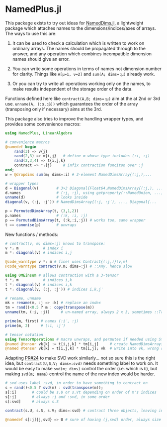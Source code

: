 # NamedPlus.jl

This package exists to try out ideas for [NamedDims.jl](https://github.com/invenia/NamedDims.jl),
a lightweight package which attaches names to the dimensions/indices/axes of arrays.
The ways to use this are: 

1. It can be used to check a calculation which is written to work on ordinary arrays.
  The names should be propagated through to the answer, and any operation which combines
  incompatible dimension names should give an error. 

2. You can write some operations in terms of names not dimension number
  for clarity. Things like `A[μ=1, ν=2]` and `sum(A; dims=:μ)` already work.

3. Or you can try to write all operations working only on the names, to make results independent of
  the storage order of the data. 

Functions defined here like `contract(A,B; dims=:μ)` aim at the at 2nd or 3rd use.
`unname(A, (:α,:β))` which guarantees the order of the array (transposing only if necessary)
aims at the 3rd.

This package also tries to improve the handling wrapper types, and provides some convenience macros:

```julia
using NamedPlus, LinearAlgebra

# convenience macros
@namedef begin
    rand(3) => v{j}
    rand(2,3) => m{i,j}   # define m whose type includes (:i, :j)
    rand(2,3,4) => t{i,j,k}
    contract => *ⱼ{j}     # infix contraction funciton over :j
end;
w = @dropdims sum(m; dims=:i) # 3-element NamedDimsArray{(:j,),...

# wrapper types
d = Diagonal(v)        # 3×3 Diagonal{Float64,NamedDimsArray{(:j,), ...
d.names                # (:j, :j), using getproperty(::NamedUnion, ...)
unname(d)              # looks inside
diagonal(v, (:j, :j′)) # NamedDimsArray{(:j, :j′), ..., Diagonal{...

p = PermutedDimsArray(t, (3,1,2))
p.names                # (:k, :i, :j)
p == PermutedDimsArray(t, (:k,:i,:j)) # works too, same wrapper
t == canonise(p)       # unwraps
```

New functions / methods:

```julia
# contract(v, m; dims=:j) knows to transpose:
v *ⱼ m           # index i
m *ⱼ diagonal(v) # indices i,j

@code_warntype v *ⱼ m # fine! uses Contract{(:j,)}(v,m)
@code_warntype contract(v,m; dims=:j) # ::Any, hence slow

using OMEinsum # allows contraction with a 3-tensor
t *ⱼ m           # indices i,k
t *ⱼ diagonal(v) # indices i,k
t *ⱼ diagonal(v, (:j, :j′)) # indices i,k,j′

# rename, unname
mk = rename(m, :j => :k) # replace an index
tm = rand()<0.5 ? m : copy(transpose(m))
unname(tm, (:i, :j))     # un-named array, always 2 x 3, sometimes ::Transpose

prime(m, first) # names (:i′, :j)
prime(m, 2)     # (:i, :j′)

# tensor notation
using TensorOperations # macro unwraps, and permutes if needed using Strided 
@named @tensor vk[k] := t[i,j,k] * tm[i,j]     # create NamedDimsArray{(:k,)
@named @tensor vk[k] = t[i,j,k] * tm[i,j]; vk  # write into vk, wrong return type :(
```

Adapting [PR#24](https://github.com/invenia/NamedDims.jl/pull/24) to make SVD work similarly...
not so sure this is the right idea, but `contract(U,S,V; dims=:svd)` needs something label to work on.
It would be easy to make `svd(m; dims)` control the order (i.e. which is `U`), 
but making `svd(m; name)` control the name of the new index would be harder. 

```julia
# svd uses label :svd, in order to have something to contract on
s = rand()<0.5 ? svd(m) : svd(transpose(m));
s[:i]       # could be s.U or s.Vt depending on order of m's indices
s[:j]       # always :j and :svd, in some order
s[:svd]     # always s.S

contract(s.U, s.S, s.V; dims=:svd) # contract three objects, leaving indices i & j

@namedef s[:j]{j,svd} => U # sure of having (j,svd) order, always size 3 x 2, sometimes ::Transpose
```

